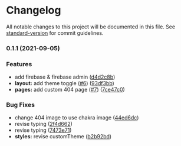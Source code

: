 # Changelog

All notable changes to this project will be documented in this file. See [standard-version](https://github.com/conventional-changelog/standard-version) for commit guidelines.

### 0.1.1 (2021-09-05)


### Features

* add firebase & firebase admin ([d4d2c8b](https://github.com/tate2301/nextchakra-starter/commit/d4d2c8b14170781e56a4197ab4a1e4c57f5c7869))
* **layout:** add theme toggle ([#6](https://github.com/tate2301/nextchakra-starter/issues/6)) ([93df3bb](https://github.com/tate2301/nextchakra-starter/commit/93df3bb381768d8cfd7d940f25875fcc9325a4ac))
* **pages:** add custom 404 page ([#7](https://github.com/tate2301/nextchakra-starter/issues/7)) ([7ce47c0](https://github.com/tate2301/nextchakra-starter/commit/7ce47c06e343899b4707a29eba6c3abaa8c3096d))


### Bug Fixes

* change 404 image to use chakra image ([44ed6dc](https://github.com/tate2301/nextchakra-starter/commit/44ed6dc4b19f5019d10a506bff06a1581f0b9a49))
* revise typing ([2f4d662](https://github.com/tate2301/nextchakra-starter/commit/2f4d6621d01f5f8a992810c9cd969abd5c4f6ca4))
* revise typing ([7473e71](https://github.com/tate2301/nextchakra-starter/commit/7473e716eb8c181dad7397aa535b6a66c638eb0d))
* **styles:** revise customTheme ([b2b92bd](https://github.com/tate2301/nextchakra-starter/commit/b2b92bda602cb410a7a67bafc2d306b7443372dd))
